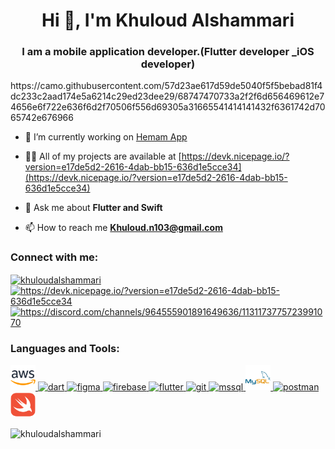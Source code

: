 <h1 align="center">Hi 👋, I'm Khuloud Alshammari</h1>
<h3 align="center">I am a mobile application developer.(Flutter developer _iOS developer)</h3>
https://camo.githubusercontent.com/57d23ae617d59de5040f5f5bebad81f4dc233c2aad174e5a6214c29ed23dee29/68747470733a2f2f6d656469612e74656e6f722e636f6d2f70506f556d69305a31665541414141432f6361742d7065742e676966

- 🔭 I’m currently working on [Hemam App](https://github.com/khuloudAlshammari/Hemamm)

- 👨‍💻 All of my projects are available at [https://devk.nicepage.io/?version=e17de5d2-2616-4dab-bb15-636d1e5cce34](https://devk.nicepage.io/?version=e17de5d2-2616-4dab-bb15-636d1e5cce34)

- 💬 Ask me about **Flutter and Swift**

- 📫 How to reach me **Khuloud.n103@gmail.com**

<h3 align="left">Connect with me:</h3>
<p align="left">
<a href="https://linkedin.com/in/khuloudalshammari" target="blank"><img align="center" src="https://raw.githubusercontent.com/rahuldkjain/github-profile-readme-generator/master/src/images/icons/Social/linked-in-alt.svg" alt="khuloudalshammari" height="30" width="40" /></a>
<a href="https://dribbble.com/https://devk.nicepage.io/?version=e17de5d2-2616-4dab-bb15-636d1e5cce34" target="blank"><img align="center" src="https://raw.githubusercontent.com/rahuldkjain/github-profile-readme-generator/master/src/images/icons/Social/dribbble.svg" alt="https://devk.nicepage.io/?version=e17de5d2-2616-4dab-bb15-636d1e5cce34" height="30" width="40" /></a>
<a href="https://discord.gg/https://discord.com/channels/964555901891649636/1131173775723991070" target="blank"><img align="center" src="https://raw.githubusercontent.com/rahuldkjain/github-profile-readme-generator/master/src/images/icons/Social/discord.svg" alt="https://discord.com/channels/964555901891649636/1131173775723991070" height="30" width="40" /></a>
</p>

<h3 align="left">Languages and Tools:</h3>
<p align="left"> <a href="https://aws.amazon.com" target="_blank" rel="noreferrer"> <img src="https://raw.githubusercontent.com/devicons/devicon/master/icons/amazonwebservices/amazonwebservices-original-wordmark.svg" alt="aws" width="40" height="40"/> </a> <a href="https://dart.dev" target="_blank" rel="noreferrer"> <img src="https://www.vectorlogo.zone/logos/dartlang/dartlang-icon.svg" alt="dart" width="40" height="40"/> </a> <a href="https://www.figma.com/" target="_blank" rel="noreferrer"> <img src="https://www.vectorlogo.zone/logos/figma/figma-icon.svg" alt="figma" width="40" height="40"/> </a> <a href="https://firebase.google.com/" target="_blank" rel="noreferrer"> <img src="https://www.vectorlogo.zone/logos/firebase/firebase-icon.svg" alt="firebase" width="40" height="40"/> </a> <a href="https://flutter.dev" target="_blank" rel="noreferrer"> <img src="https://www.vectorlogo.zone/logos/flutterio/flutterio-icon.svg" alt="flutter" width="40" height="40"/> </a> <a href="https://git-scm.com/" target="_blank" rel="noreferrer"> <img src="https://www.vectorlogo.zone/logos/git-scm/git-scm-icon.svg" alt="git" width="40" height="40"/> </a> <a href="https://www.microsoft.com/en-us/sql-server" target="_blank" rel="noreferrer"> <img src="https://www.svgrepo.com/show/303229/microsoft-sql-server-logo.svg" alt="mssql" width="40" height="40"/> </a> <a href="https://www.mysql.com/" target="_blank" rel="noreferrer"> <img src="https://raw.githubusercontent.com/devicons/devicon/master/icons/mysql/mysql-original-wordmark.svg" alt="mysql" width="40" height="40"/> </a> <a href="https://postman.com" target="_blank" rel="noreferrer"> <img src="https://www.vectorlogo.zone/logos/getpostman/getpostman-icon.svg" alt="postman" width="40" height="40"/> </a> <a href="https://developer.apple.com/swift/" target="_blank" rel="noreferrer"> <img src="https://raw.githubusercontent.com/devicons/devicon/master/icons/swift/swift-original.svg" alt="swift" width="40" height="40"/> </a> </p>

<p><img align="center" src="https://github-readme-stats.vercel.app/api/top-langs?username=khuloudalshammari&show_icons=true&theme=dark&title_color=000000&text_color=474747&bg_color=ebebeb&locale=en&layout=compact" alt="khuloudalshammari" /></p>
